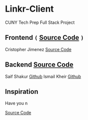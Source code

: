 # Linkr-Client
CUNY Tech Prep Full Stack Project 


## Frontend `(` [Source Code](https://github.com/crisjimenez120/Linkr-Client) `)`
Cristopher Jimenez [Source Code](https://github.com/crisjimenez120/Linkr-Client)

## Backend [Source Code](https://github.com/crisjimenez120/Linkr-server) 
Saif Shakur [Github](https://github.com/SaifShakur)
Ismail Kheir [Github](https://github.com/Ishmaelk)

## Inspiration
Have you n

[Source Code](https://github.com/crisjimenez120/Linkr-Client)
